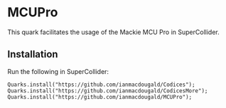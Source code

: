 # MCUPro 

This quark facilitates the usage of the Mackie MCU Pro in SuperCollider. 

## Installation

Run the following in SuperCollider: 
~~~~
Quarks.install("https://github.com/ianmacdougald/Codices");
Quarks.install("https://github.com/ianmacdougald/CodicesMore");
Quarks.install("https://github.com/ianmacdougald/MCUPro");
~~~~
